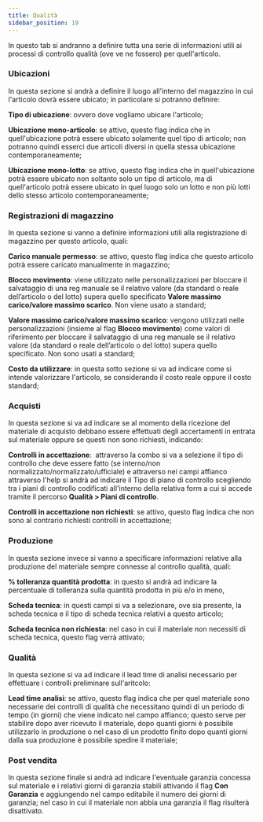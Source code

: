 ```yaml
---
title: Qualità
sidebar_position: 19
---
```


In questo tab si andranno a definire tutta una serie di informazioni utili ai processi di controllo qualità (ove ve ne fossero) per quell'articolo.

### Ubicazioni

In questa sezione si andrà a definire il luogo all'interno del magazzino in cui l'articolo dovrà essere ubicato; in particolare si potranno definire:

**Tipo di ubicazione**: ovvero dove vogliamo ubicare l'articolo;

**Ubicazione mono-articolo**: se attivo, questo flag indica che in quell'ubicazione potrà essere ubicato solamente quel tipo di articolo; non potranno quindi esserci due articoli diversi in quella stessa ubicazione contemporaneamente;

**Ubicazione mono-lotto**: se attivo, questo flag indica che in quell'ubicazione potrà essere ubicato non soltanto solo un tipo di articolo, ma di quell'articolo potrà essere ubicato in quel luogo solo un lotto e non più lotti dello stesso articolo contemporaneamente;

### Registrazioni di magazzino

In questa sezione si vanno a definire informazioni utili alla registrazione di magazzino per questo articolo, quali:

**Carico manuale permesso**: se attivo, questo flag indica che questo articolo potrà essere caricato manualmente in magazzino;

**Blocco movimento**: viene utilizzato nelle personalizzazioni per bloccare il salvataggio di una reg manuale se il relativo valore (da standard o reale dell’articolo o del lotto) supera quello specificato **Valore massimo carico/valore massimo scarico**. Non viene usato a standard;          

**Valore massimo carico/valore massimo scarico**: vengono utilizzati nelle personalizzazioni (insieme al flag **Blocco movimento**) come valori di riferimento per bloccare il salvataggio di una reg manuale se il relativo valore (da standard o reale dell’articolo o del lotto) supera quello specificato. Non sono usati a standard;     

**Costo da utilizzare**: in questa sotto sezione si va ad indicare come si intende valorizzare l'articolo, se considerando il costo reale oppure il costo standard;

### Acquisti

In questa sezione si va ad indicare se al momento della ricezione del materiale di acquisto debbano essere effettuati degli accertamenti in entrata sul materiale oppure se questi non sono richiesti, indicando:

**Controlli in accettazione**:  attraverso la combo si va a selezione il tipo di controllo che deve essere fatto (se interno/non normalizzato/normalizzato/ufficiale) e attraverso nei campi affianco attraverso l'help si andrà ad indicare il Tipo di piano di controllo scegliendo tra i piani di controllo codificati all'interno della relativa form a cui si accede tramite il percorso **Qualità > Piani di controllo**.

**Controlli in accettazione non richiesti**: se attivo, questo flag indica che non sono al contrario richiesti controlli in accettazione; 

### Produzione

In questa sezione invece si vanno a specificare informazioni relative alla produzione del materiale sempre connesse al controllo qualità, quali:

**% tolleranza quantità prodotta**: in questo si andrà ad indicare la percentuale di tolleranza sulla quantità prodotta in più e/o in meno,

**Scheda tecnica**: in questi campi si va a selezionare, ove sia presente, la scheda tecnica e il tipo di scheda tecnica relativi a questo articolo;

**Scheda tecnica non richiesta**: nel caso in cui il materiale non necessiti di scheda tecnica, questo flag verrà attivato;

### Qualità

In questa sezione si va ad indicare il lead time di analisi necessario per effettuare i controlli preliminare sull'aritcolo:

**Lead time analisi**: se attivo, questo flag indica che per quel materiale sono necessarie dei controlli di qualità che necessitano quindi di un periodo di tempo (in giorni) che viene indicato nel campo affianco; questo serve per stabilire dopo aver ricevuto il materiale, dopo quanti giorni è possibile utilizzarlo in produzione o nel caso di un prodotto finito dopo quanti giorni dalla sua produzione è possibile spedire il materiale;

### Post vendita

In questa sezione finale si andrà ad indicare l'eventuale garanzia concessa sul materiale e i relativi giorni di garanzia stabili attivando il flag **Con Garanzia** e aggiungendo nel campo editabile il numero dei giorni di garanzia; nel caso in cui il materiale non abbia una garanzia il flag risulterà disattivato.
